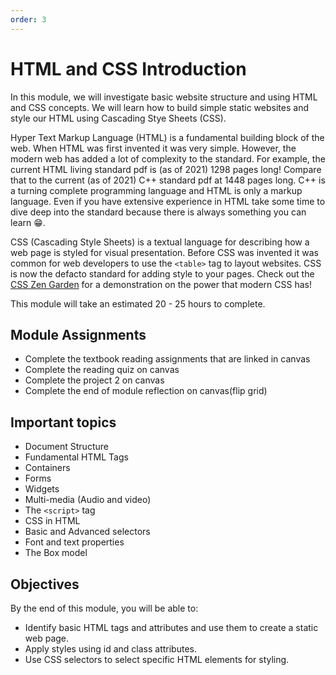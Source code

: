 ```yaml
---
order: 3
---
```


# HTML and CSS Introduction

In this module, we will investigate basic website structure and using
HTML and CSS concepts. We will learn how to build simple static websites
and style our HTML using Cascading Stye Sheets (CSS).

Hyper Text Markup Language (HTML) is a fundamental building block of the
web. When HTML was first invented it was very simple. However, the
modern web has added a lot of complexity to the standard. For example,
the current HTML living standard pdf is (as of 2021) 1298 pages long!
Compare that to the current (as of 2021) C++ standard pdf at 1448 pages
long. C++ is a turning complete programming language and HTML is only a
markup language. Even if you have extensive experience in HTML take some
time to dive deep into the standard because there is always something
you can learn 😁.

CSS (Cascading Style Sheets) is a textual language for describing how a
web page is styled for visual presentation. Before CSS was invented it
was common for web developers to use the `<table>` tag to layout
websites. CSS is now the defacto standard for adding style to your
pages. Check out the [CSS Zen Garden](http://www.csszengarden.com/) for
a demonstration on the power that modern CSS has!

This module will take an estimated 20 - 25 hours to complete.

## Module Assignments

- Complete the textbook reading assignments that are linked in canvas
- Complete the reading quiz on canvas
- Complete the project 2 on canvas
- Complete the end of module reflection on canvas(flip grid)

## Important topics

- Document Structure
- Fundamental HTML Tags
- Containers
- Forms
- Widgets
- Multi-media (Audio and video)
- The `<script>` tag
- CSS in HTML
- Basic and Advanced selectors
- Font and text properties
- The Box model

## Objectives

By the end of this module, you will be able to:

- Identify basic HTML tags and attributes and use them to create a static web page.
- Apply styles using id and class attributes.
- Use CSS selectors to select specific HTML elements for styling.
